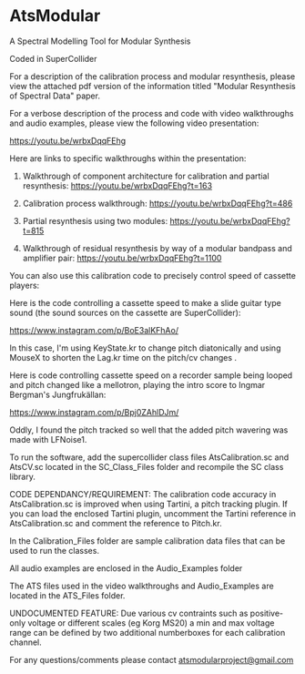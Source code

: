# AtsModular

A Spectral Modelling Tool for Modular Synthesis 

Coded in SuperCollider

For a description of the calibration process and modular resynthesis, please view the attached pdf version of the information titled "Modular Resynthesis of Spectral Data" paper.

For a verbose description of the process and code with video walkthroughs and audio examples, please view the following video presentation:

https://youtu.be/wrbxDqqFEhg

Here are links to specific walkthroughs within the presentation:

1. Walkthrough of component architecture for calibration and partial resynthesis: 
https://youtu.be/wrbxDqqFEhg?t=163

2. Calibration process walkthrough:
https://youtu.be/wrbxDqqFEhg?t=486

3. Partial resynthesis using two modules:
https://youtu.be/wrbxDqqFEhg?t=815

4. Walkthrough of residual resynthesis by way of a modular bandpass and amplifier pair:
https://youtu.be/wrbxDqqFEhg?t=1100


You can also use this calibration code to precisely control speed of cassette players: 

Here is the code controlling a cassette speed to make a slide guitar type sound (the sound sources on the cassette are SuperCollider):

https://www.instagram.com/p/BoE3alKFhAo/

In this case, I'm using KeyState.kr to change pitch diatonically and using MouseX to shorten the Lag.kr time on the pitch/cv changes . 

Here is code controlling cassette speed on a recorder sample being looped and pitch changed like a mellotron, playing the intro score to Ingmar Bergman's Jungfrukällan:

https://www.instagram.com/p/Bpj0ZAhlDJm/

Oddly, I found the pitch tracked so well that the added pitch wavering was made with LFNoise1.


To run the software, add the supercollider class files AtsCalibration.sc and AtsCV.sc located in the SC_Class_Files folder and recompile the SC class library. 

CODE DEPENDANCY/REQUIREMENT: The calibration code accuracy in AtsCalibration.sc is improved when using Tartini, a pitch tracking plugin. If you can load the enclosed Tartini plugin, uncomment the Tartini reference in AtsCalibration.sc and comment the reference to Pitch.kr.

In the Calibration_Files folder are sample calibration data files that can be used to run the classes. 

All audio examples are enclosed in the Audio_Examples folder

The ATS files used in the video walkthroughs and Audio_Examples are located in the ATS_Files folder. 

UNDOCUMENTED FEATURE: Due various cv contraints such as positive-only voltage or different scales (eg Korg MS20) a min and max voltage range can be defined by two additional numberboxes for each calibration channel. 

For any questions/comments please contact atsmodularproject@gmail.com
